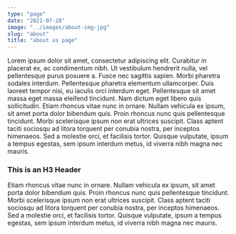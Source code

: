```yaml
---
type: "page"
date: "2021-07-28"
image: "../images/about-img-jpg"
slug: "about"
title: "about us page"
---
```


Lorem ipsum dolor sit amet, consectetur adipiscing elit. Curabitur in placerat ex, ac condimentum nibh. Ut vestibulum hendrerit nulla, vel pellentesque purus posuere a. Fusce nec sagittis sapien. Morbi pharetra sodales interdum. Pellentesque pharetra elementum ullamcorper. Duis laoreet tempor nisi, eu iaculis orci interdum eget. Pellentesque sit amet massa eget massa eleifend tincidunt. Nam dictum eget libero quis sollicitudin. Etiam rhoncus vitae nunc in ornare. Nullam vehicula ex ipsum, sit amet porta dolor bibendum quis. Proin rhoncus nunc quis pellentesque tincidunt. Morbi scelerisque ipsum non erat ultrices suscipit. Class aptent taciti sociosqu ad litora torquent per conubia nostra, per inceptos himenaeos. Sed a molestie orci, et facilisis tortor. Quisque vulputate, ipsum a tempus egestas, sem ipsum interdum metus, id viverra nibh magna nec mauris.

### This is an H3 Header

Etiam rhoncus vitae nunc in ornare. Nullam vehicula ex ipsum, sit amet porta dolor bibendum quis. Proin rhoncus nunc quis pellentesque tincidunt. Morbi scelerisque ipsum non erat ultrices suscipit. Class aptent taciti sociosqu ad litora torquent per conubia nostra, per inceptos himenaeos. Sed a molestie orci, et facilisis tortor. Quisque vulputate, ipsum a tempus egestas, sem ipsum interdum metus, id viverra nibh magna nec mauris.
